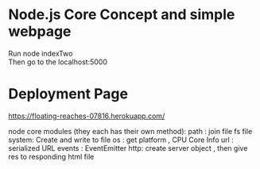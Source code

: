 # Node.js Core Concept and simple webpage 

Run node indexTwo <br/>
Then go to the localhost:5000 <br/>

# Deployment Page 
https://floating-reaches-07816.herokuapp.com/ <br/>


node core modules (they each has their own method):
path : join file
fs file system:  Create and write to file
os : get platform , CPU Core Info
url : serialized URL 
events : EventEmitter 
http: create server object , then give res to responding html file 
